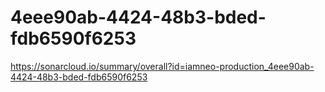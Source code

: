 # 4eee90ab-4424-48b3-bded-fdb6590f6253
https://sonarcloud.io/summary/overall?id=iamneo-production_4eee90ab-4424-48b3-bded-fdb6590f6253
